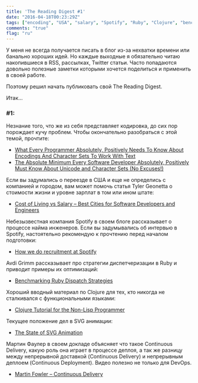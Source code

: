 ```yaml
---
title: 'The Reading Digest #1'
date: "2016-04-18T00:23:29Z"
tags: ["encoding", "USA", "salary", "Spotify", "Ruby", "Clojure", "benchmarking", "SVG", "Continuous Delivery"]
comments: "true"
flag: "ru"
---
```


У меня не всегда получается писать в блог из-за нехватки времени или банально хороших идей.
Но каждые выходные я обязательно читаю накопившиеся в RSS, рассылках, Twitter статьи.
Часто попадаются довольно полезные заметки которыми хочется поделиться и применить в своей работе.

Поэтому решил начать публиковать свой The Reading Digest.

Итак...

<!--more-->

### #1:

Незнание того, что же из себя представляет кодировка, до сих пор порождает кучу проблем. Чтобы окончательно разобраться с этой темой, прочтите:

* [What Every Programmer Absolutely, Positively Needs To Know About Encodings And Character Sets To Work With Text](http://kunststube.net/encoding/)
* [The Absolute Minimum Every Software Developer Absolutely, Positively Must Know About Unicode and Character Sets (No Excuses!)](http://www.joelonsoftware.com/articles/Unicode.html)

Если вы задумались о переезде в США и еще не определись с компанией и городом, вам
может помочь статья Tyler Geonetta о стоимости жизни и уровне зарплат в том или ином штате:

* [Cost of Living vs Salary – Best Cities for Software Developers and Engineers](http://tgeonetta.com/cost-of-living-vs-salary-best-cities-for-software-developers-and-engineers/)

Небезызвестная компания Spotify в своем блоге рассказывает о процессе найма инженеров.
Если вы задумывались об интервью в Spotify, настоятельно рекомендую к прочтению перед началом подготовки:

* [How we do recruitment at Spotify](https://labs.spotify.com/2014/04/01/how-we-do-recruitment-at-spotify/)

Avdi Grimm рассказывает про стратегии диспетчеризации в Ruby и приводит примеры их оптимизаций:

* [Benchmarking Ruby Dispatch Strategies](http://devblog.avdi.org/2015/06/03/benchmarking-ruby-dispatch-strategies/)

Хороший вводный материал по Clojure для тех, кто никогда не сталкивался с функциональными языками:

* [Clojure Tutorial for the Non-Lisp Programmer](http://www.moxleystratton.com/blog/2008/05/01/clojure-tutorial-for-the-non-lisp-programmer/)

Текущее положение дел в SVG анимации:

* [The State of SVG Animation](http://blogs.adobe.com/dreamweaver/2015/06/the-state-of-svg-animation.html)

Мартин Фаулер в своем докладе объясняет что такое Continuous Delivery, какую роль она играет в процессе деплоя, а так же разницу между непрерывной доставкой (Continuous Delivery) и непрерывным деплоем (Continuous Deployment). Видео полезно не только для DevOps.

* [Martin Fowler – Continuous Delivery](http://www.youtube.com/watch?v=aoMfbgF2D_4)
